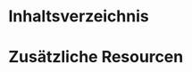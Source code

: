 <!-- TITLE: Willkommen auf der Wissensdatenbank -->

# Inhaltsverzeichnis

# Zusätzliche Resourcen


